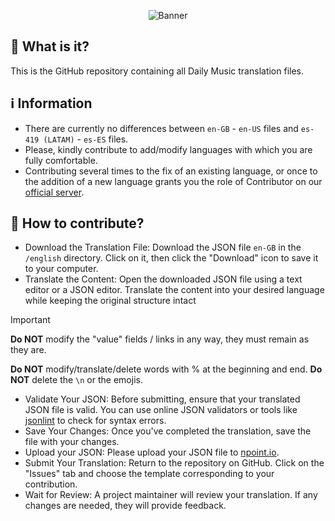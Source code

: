 <p align="center">
  <img src="https://i.imgur.com/51eQTyE.jpg" alt="Banner">
</p>

## 🤔 What is it?
This is the GitHub repository containing all Daily Music translation files.


## ℹ️ Information
- There are currently no differences between `en-GB` - `en-US` files and `es-419 (LATAM)` - `es-ES` files.
- Please, kindly contribute to add/modify languages with which you are fully comfortable.                                                                                                                                               
- Contributing several times to the fix of an existing language, or once to the addition of a new language grants you the role of Contributor on our [official server](https://discord.gg/adbFVVxdus).

## 👤 How to contribute?
- Download the Translation File: Download the JSON file `en-GB` in the `/english` directory. Click on it, then click the "Download" icon to save it to your computer.
- Translate the Content: Open the downloaded JSON file using a text editor or a JSON editor. Translate the content into your desired language while keeping the original structure intact
> [!IMPORTANT]
> **Do NOT** modify the "value" fields / links in any way, they must remain as they are.
> 
> **Do NOT** modify/translate/delete words with % at the beginning and end. **Do NOT** delete the `\n` or the emojis.
- Validate Your JSON: Before submitting, ensure that your translated JSON file is valid. You can use online JSON validators or tools like [jsonlint](https://jsonlint.com/) to check for syntax errors.
- Save Your Changes: Once you've completed the translation, save the file with your changes.
- Upload your JSON: Please upload your JSON file to [npoint.io](https://www.npoint.io/).
- Submit Your Translation: Return to the repository on GitHub. Click on the "Issues" tab and choose the template corresponding to your contribution.
- Wait for Review: A project maintainer will review your translation. If any changes are needed, they will provide feedback.
